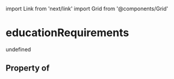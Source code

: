 import Link from 'next/link'
import Grid from '@components/Grid'

# educationRequirements

undefined

## Property of




